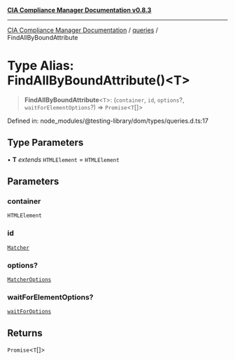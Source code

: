 [**CIA Compliance Manager Documentation v0.8.3**](../../../README.md)

***

[CIA Compliance Manager Documentation](../../../globals.md) / [queries](../README.md) / FindAllByBoundAttribute

# Type Alias: FindAllByBoundAttribute()\<T\>

> **FindAllByBoundAttribute**\<`T`\>: (`container`, `id`, `options`?, `waitForElementOptions`?) => `Promise`\<`T`[]\>

Defined in: node\_modules/@testing-library/dom/types/queries.d.ts:17

## Type Parameters

• **T** *extends* `HTMLElement` = `HTMLElement`

## Parameters

### container

`HTMLElement`

### id

[`Matcher`](../../../type-aliases/Matcher.md)

### options?

[`MatcherOptions`](../../../interfaces/MatcherOptions.md)

### waitForElementOptions?

[`waitForOptions`](../../../interfaces/waitForOptions.md)

## Returns

`Promise`\<`T`[]\>
